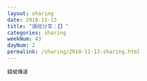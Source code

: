 ```yaml
---
layout: sharing
date: 2018-11-13
title: "讀經分享：【】"
categories: sharing
weekNum: 43
dayNum: 2
permalink: /sharing/2018-11-13-sharing.html
---
```



`錢斌傳道`
